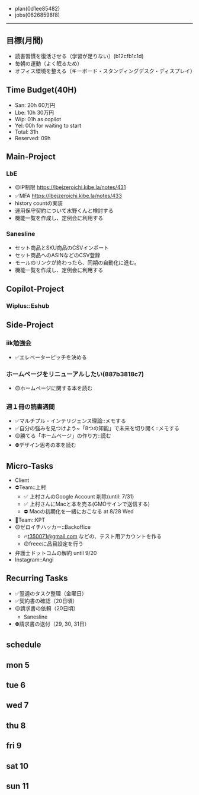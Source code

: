 - plan(0d1ee85482)
- jobs(06268598f8)
---

## 目標(月間)
- 読書習慣を復活させる（学習が足りない）(b12cfb1c1d)
- 毎朝の運動（よく眠るため）
- オフィス環境を整える（キーボード・スタンディングデスク・ディスプレイ）

## Time Budget(40H)
- San: 20h 60万円
- Lbe: 10h 30万円
- Wip: 01h as copilot
- Yel: 00h for waiting to start
- Total: 31h
- Reserved: 09h


## Main-Project
### LbE
- 🟡IP制限 https://lbejzeroichi.kibe.la/notes/431
- ✅MFA https://lbejzeroichi.kibe.la/notes/433
- history countの実装
- 運用保守契約について水野くんと検討する
- 機能一覧を作成し、定例会に利用する
### Sanesline
- セット商品とSKU商品のCSVインポート
- セット商品へのASINなどのCSV登録
- モールのリンクが終わったら、同期の自動化に進む。
- 機能一覧を作成し、定例会に利用する

## Copilot-Project
### Wiplus::Eshub
## Side-Project
### iik勉強会
- ✅エレベーターピッチを決める

### ホームページをリニューアルしたい(887b3818c7)
- 🟡ホームページに関する本を読む

### 週１冊の読書週間
- ✅マルチプル・インテリジェンス理論::メモする
- ✅自分の強みを見つけよう~「8つの知能」で未来を切り開く::メモする
- 🟡勝てる「ホームページ」の作り方::読む
- ⛔️デザイン思考の本を読む

## Micro-Tasks
- Client
- ⛔️Team::上村
  - ✅ 上村さんのGoogle Account 削除(until: 7/31)
  - ✅ 上村さんにMacと本を売る(GMOサインで送信する)
  - ⛔️ Macの初期化を一緒におこなる at 8/28 Wed
- 📌Team::KPT
- 🟡ゼロイチハッカー::Backoffice
  - 🔥t350071@gmail.com などの、テスト用アカウントを作る
  - 🟡freeeに品目設定を行う
- 弁護士ドットコムの解約 until 9/20
- Instagram::Angi

## Recurring Tasks
- ✅翌週のタスク整理（金曜日）
- ✅契約書の確認（20日頃）
- 🟡請求書の依頼（20日頃）
  - Sanesline
- ⛔️請求書の送付（29, 30, 31日）

## schedule
## mon 5
## tue 6
## wed 7
## thu 8
## fri 9
## sat 10
## sun 11
